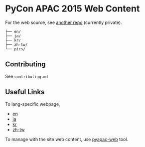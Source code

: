 # PyCon APAC 2015 Web Content

For the web source, see [another repo][websrc] (currently private).

~~~
├── en/
├── ja/
├── kr/
├── zh-tw/
└── pics/
~~~

[websrc]: https://github.com/daikeren/pycon


## Contributing

See `contributing.md`



## Useful Links

To lang-specific webpage,

- [en]
- [ja]
- [kr]
- [zh-tw]

To manage with the site web content, use [pyapac-web] tool.


[en]:    https://tw.pycon.org/2015apac/en/
[ja]:    https://tw.pycon.org/2015apac/ja/
[kr]:    https://tw.pycon.org/2015apac/kr/
[zh-tw]: https://tw.pycon.org/2015apac/zh/
[pyapac-web]: https://github.com/ccwang002/pyapac_web_uploader
